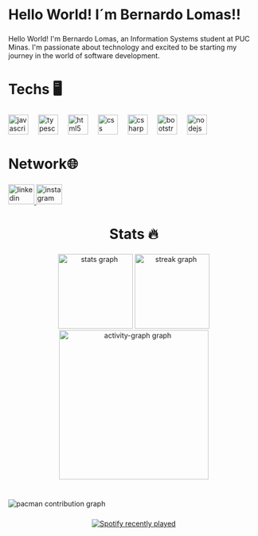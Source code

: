 <h1 align="left">Hello World! I´m Bernardo Lomas!!</h1>

###

<p align="left">Hello World! I'm Bernardo Lomas, an Information Systems student at PUC Minas. I'm passionate about technology and excited to be starting my journey in the world of software development.</p>

###

<h1 align="left">Techs 🖥️</h1>

###

<div align="left">
  <img src="https://cdn.jsdelivr.net/gh/devicons/devicon/icons/javascript/javascript-original.svg" height="40" alt="javascript logo"  />
  <img width="12" />
  <img src="https://cdn.jsdelivr.net/gh/devicons/devicon/icons/typescript/typescript-original.svg" height="40" alt="typescript logo"  />
  <img width="12" />
  <img src="https://cdn.jsdelivr.net/gh/devicons/devicon/icons/html5/html5-original.svg" height="40" alt="html5 logo"  />
  <img width="12" />
  <img src="https://cdn.jsdelivr.net/gh/devicons/devicon/icons/css3/css3-original.svg" height="40" alt="css logo"  />
  <img width="12" />
  <img src="https://cdn.jsdelivr.net/gh/devicons/devicon/icons/csharp/csharp-original.svg" height="40" alt="csharp logo"  />
  <img width="12" />
  <img src="https://cdn.jsdelivr.net/gh/devicons/devicon/icons/bootstrap/bootstrap-original.svg" height="40" alt="bootstrap logo"  />
  <img width="12" />
  <img src="https://cdn.jsdelivr.net/gh/devicons/devicon/icons/nodejs/nodejs-original.svg" height="40" alt="nodejs logo"  />
</div>

###

<h1 align="left">Network🌐</h1>

###

<div align="left">
  <a href="https://www.linkedin.com/in/bernardolomas/" target="_blank">
    <img src="https://raw.githubusercontent.com/maurodesouza/profile-readme-generator/master/src/assets/icons/social/linkedin/default.svg" width="52" height="40" alt="linkedin logo"  />
  </a>
  <a href="https://www.instagram.com/bernardolomas_/" target="_blank">
    <img src="https://raw.githubusercontent.com/maurodesouza/profile-readme-generator/master/src/assets/icons/social/instagram/default.svg" width="52" height="40" alt="instagram logo"  />
  </a>
</div>

###

<h1 align="center">Stats 🔥</h1>

###

<div align="center">
  <img src="https://github-readme-stats.vercel.app/api?username=BernardoLomas&hide_title=false&hide_rank=false&show_icons=true&include_all_commits=true&count_private=true&disable_animations=false&theme=algolia&locale=en&hide_border=false&order=1" height="150" alt="stats graph"  />
  <img src="https://streak-stats.demolab.com?user=BernardoLomas&locale=en&mode=weekly&theme=algolia&hide_border=false&border_radius=2&order=3" height="150" alt="streak graph"  />
  <img src="https://github-readme-activity-graph.vercel.app/graph?username=BernardoLomas&radius=16&theme=nord&area=true&order=5" height="300" alt="activity-graph graph"  />
</div>

###

<br clear="both">

<picture>
  <source media="(prefers-color-scheme: dark)" srcset="https://raw.githubusercontent.com/BernardoLomas/BernardoLomas/output/pacman-contribution-graph-dark.svg">
  <source media="(prefers-color-scheme: light)" srcset="https://raw.githubusercontent.com/BernardoLomas/BernardoLomas/output/pacman-contribution-graph.svg">
  <img alt="pacman contribution graph" src="https://raw.githubusercontent.com/BernardoLomas/BernardoLomas/output/pacman-contribution-graph.svg">
</picture>

###

<div align="center">
  <a href="https://open.spotify.com/user/bernardolomas">
    <img src="https://spotify-recently-played-readme.vercel.app/api?user=bernardolomas&count=10&unique=false" alt="Spotify recently played"  />
  </a>
</div>

###
